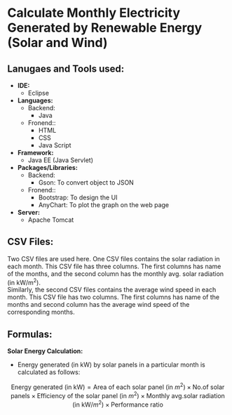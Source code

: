 # Calculate Monthly Electricity Generated by Renewable Energy (Solar and Wind) 

## Lanugaes and Tools used:
- **IDE:**
    - Eclipse
- **Languages:**
    - Backend:
        - Java
    - Fronend::
        - HTML
        - CSS
        - Java Script
- **Framework:**
    - Java EE (Java Servlet)
- **Packages/Libraries:**
    - Backend:
        - Gson: To convert object to JSON
    - Fronend::
        - Bootstrap: To design the UI
        - AnyChart: To plot the graph on the web page
- **Server:**
    - Apache Tomcat


## CSV Files: 
Two CSV files are used here. One CSV files contains the solar radiation in each month. This CSV file has three columns. The first columns has name of the months, and the second column has the monthly avg. solar radiation (in kW/m<sup>2</sup>). <br>
Similarly, the second CSV files contains the average wind speed in each month. This CSV file has two columns. The first columns has name of the months and second column has the average wind speed of the corresponding months.


## Formulas:
**Solar Energy Calculation:** <br>
- Energy generated (in kW) by solar panels in a particular month is calculated as follows:

$$\text{Energy generated (in kW)} = \text{Area of each solar panel (in $m^2$)} \times \text{No.of solar panels} \times \text{Efficiency of the solar panel (in $m^2$)} \times \text{Monthly avg.solar radiation (in kW/$m^2$)} \times \text{Performance ratio}$$
